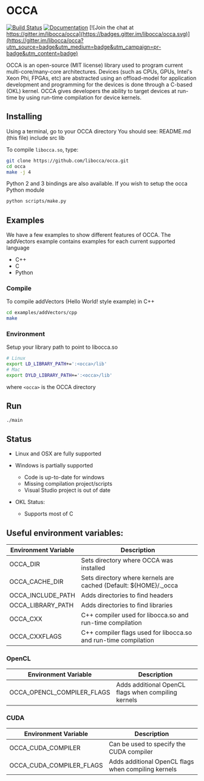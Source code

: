 <a name="OCCA"></a>
# OCCA

[![Build Status](https://travis-ci.org/libocca/occa.svg?branch=master)](https://travis-ci.org/libocca/occa)
[![Documentation](https://readthedocs.org/projects/occa/badge/?version=latest)](https://occa.readthedocs.io/en/latest/?badge=latest)
[![Join the chat at https://gitter.im/libocca/occa](https://badges.gitter.im/libocca/occa.svg)](https://gitter.im/libocca/occa?utm_source=badge&utm_medium=badge&utm_campaign=pr-badge&utm_content=badge)

OCCA is an open-source (MIT license) library used to program current multi-core/many-core architectures.
Devices (such as CPUs, GPUs, Intel's Xeon Phi, FPGAs, etc) are abstracted using an offload-model for application development and programming for the devices is done through a C-based (OKL) kernel.
OCCA gives developers the ability to target devices at run-time by using run-time compilation for device kernels.

## Installing

Using a terminal, go to your OCCA directory
You should see:
   README.md (this file)
   include
   src
   lib

To compile `libocca.so`, type:

```bash
git clone https://github.com/libocca/occa.git
cd occa
make -j 4
```

Python 2 and 3 bindings are also available.
If you wish to setup the occa Python module

```bash
python scripts/make.py
```


## Examples

We have a few examples to show different features of OCCA. The addVectors example contains examples for each current supported language

* C++
* C
* Python

### Compile
To compile addVectors (Hello World! style example) in C++

```bash
cd examples/addVectors/cpp
make
```

### Environment
Setup your library path to point to libocca.so

```bash
# Linux
export LD_LIBRARY_PATH+=':<occa>/lib'
# Mac
export DYLD_LIBRARY_PATH+=':<occa>/lib'
```
where `<occa>` is the OCCA directory

## Run
```bash
./main
```

## Status
* Linux and OSX are fully supported
* Windows is partially supported
  * Code is up-to-date for windows
  * Missing compilation project/scripts
  * Visual Studio project is out of date

* OKL Status:
  * Supports most of C

## Useful environment variables:
| Environment Variable       | Description                                         |
|----------------------------|-----------------------------------------------------|
| OCCA_DIR                   | Sets directory where OCCA was installed |
| OCCA_CACHE_DIR             | Sets directory where kernels are cached (Default: ${HOME}/._occa |
| OCCA_INCLUDE_PATH          | Adds directories to find headers |
| OCCA_LIBRARY_PATH          | Adds directories to find libraries |
| OCCA_CXX                   | C++ compiler used for libocca.so and run-time compilation |
| OCCA_CXXFLAGS              | C++ compiler flags used for libocca.so and run-time compilation |

### OpenCL
| Environment Variable       | Description                                         |
|----------------------------|-----------------------------------------------------|
| OCCA_OPENCL_COMPILER_FLAGS | Adds additional OpenCL flags when compiling kernels |

### CUDA
| Environment Variable       | Description                                         |
|----------------------------|-----------------------------------------------------|
| OCCA_CUDA_COMPILER         | Can be used to specify the CUDA compiler            |
| OCCA_CUDA_COMPILER_FLAGS   | Adds additional OpenCL flags when compiling kernels |